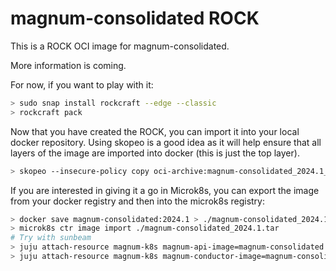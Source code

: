 # magnum-consolidated ROCK

This is a ROCK OCI image for magnum-consolidated.

More information is coming.

For now, if you want to play with it:

```bash
> sudo snap install rockcraft --edge --classic
> rockcraft pack
```

Now that you have created the ROCK, you can import it into
your local docker repository. Using skopeo is a good idea as
it will help ensure that all layers of the image are imported
into docker (this is just the top layer).

```bash
> skopeo --insecure-policy copy oci-archive:magnum-consolidated_2024.1_amd64.rock docker-daemon:magnum-consolidated:2024.1
```

If you are interested in giving it a go in Microk8s, you can
export the image from your docker registry and then into the
microk8s registry:

```bash
> docker save magnum-consolidated:2024.1 > ./magnum-consolidated_2024.1.tar
> microk8s ctr image import ./magnum-consolidated_2024.1.tar
# Try with sunbeam
> juju attach-resource magnum-k8s magnum-api-image=magnum-consolidated:2024.1
> juju attach-resource magnum-k8s magnum-conductor-image=magnum-consolidated:2024.1
```
